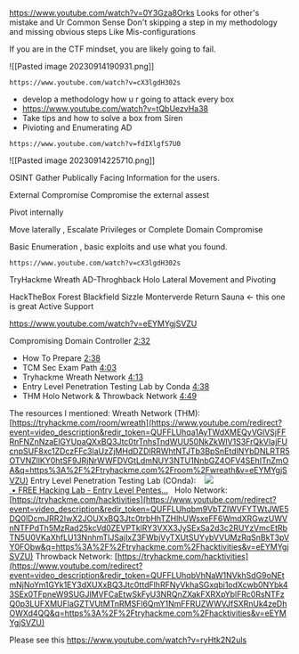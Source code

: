 https://www.youtube.com/watch?v=0Y3Gza8Orks
Looks for other's mistake and Ur Common Sense
Don't skipping a step in my methodology and missing obvious steps
Like Mis-configurations

If you are in the CTF mindset, you are likely going to fail.

![[Pasted image 20230914190931.png]]

```
https://www.youtube.com/watch?v=cX3lgdH302s
```
- develop a methodology how u r going to attack every box
- https://www.youtube.com/watch?v=tQbUezvHa38
- Take tips and how to solve a box from Siren
- Pivioting and Enumerating AD

```
https://www.youtube.com/watch?v=fdIXlgfS7U0
```
![[Pasted image 20230914225710.png]]

OSINT
Gather Publically Facing Information for the users.

External Compromise
Compromise the external assest

Pivot internally


Move laterally , Escalate Privileges or Complete Domain Compromise

Basic Enumeration , basic exploits and use what you found.

```
https://www.youtube.com/watch?v=cX3lgdH302s
```

TryHackme
Wreath
AD-Throghback
Holo
Lateral Movement and Pivoting


HackTheBox
Forest
Blackfield
Sizzle 
Monterverde
Return
Sauna <- this one is great
Active
Support

https://www.youtube.com/watch?v=eEYMYgjSVZU

Compromising Domain Controller [2:32](https://www.youtube.com/watch?v=eEYMYgjSVZU&t=152s) 
- How To Prepare [2:38](https://www.youtube.com/watch?v=eEYMYgjSVZU&t=158s) 
- TCM Sec Exam Path [4:03](https://www.youtube.com/watch?v=eEYMYgjSVZU&t=243s) 
- Tryhackme Wreath Network [4:13](https://www.youtube.com/watch?v=eEYMYgjSVZU&t=253s) 
- Entry Level Penetration Testing Lab by Conda [4:38](https://www.youtube.com/watch?v=eEYMYgjSVZU&t=278s) 
- THM Holo Network & Throwback Network [4:49](https://www.youtube.com/watch?v=eEYMYgjSVZU&t=289s)

The resources I mentioned: 
Wreath Network (THM): [https://tryhackme.com/room/wreath](https://www.youtube.com/redirect?event=video_description&redir_token=QUFFLUhqa1AyTWdXMEQyVGlVSjFFRnFNZnNzaElGYUpaQXxBQ3Jtc0trTnhsTndWUU50NkZkWlV1S3FrQkVIajFUcnpSUF8xc1ZDczFFc3laUzZjMHdDZDlRRWhtNTJTb3BpSnEtdlNYbDNLRTR5OTVNZllKY0htSF9JRjNrWWFDVGtLdmNUY3NTU1NnbGZ4OFV4SEhITnZmOA&q=https%3A%2F%2Ftryhackme.com%2Froom%2Fwreath&v=eEYMYgjSVZU) 
Entry Level Penetration Testing Lab (COnda):    [![](https://www.gstatic.com/youtube/img/watch/yt_favicon.png) • FREE Hacking Lab - Entry Level Pentes...](https://www.youtube.com/watch?v=LHto_BYt1ug&t=0s)   Holo Network: [https://tryhackme.com/hacktivities](https://www.youtube.com/redirect?event=video_description&redir_token=QUFFLUhqbm9VbTZIWVFYTWtJWE5DQ0lDcmJRR2IwX2JOUXxBQ3Jtc0trbHhTZHlhUWsxeFF6WmdXRGwzUWVnNTFPdTh5MzRad25kcVd0ZEVPTklRY3VXX3JySExSa2d3c2RUYzVmcEtRbTN5U0VKaXhfLU13NnhmTlJSajIxZ3FWbjVyTXUtSUYybVVUMzRqSnBkT3pVY0FObw&q=https%3A%2F%2Ftryhackme.com%2Fhacktivities&v=eEYMYgjSVZU) 
Throwback Network: [https://tryhackme.com/hacktivities](https://www.youtube.com/redirect?event=video_description&redir_token=QUFFLUhqbVhNaW1NVkhSdG9oNEtmNjNoYm1GYk1EY3dXUXxBQ3Jtc0ttdFlhRFNyVkhaSGxqbi1odXcwb0NYbk43SEx0TFpneW9SUGJlMVFCaEtwSkFyU3NRQnZXakFXRXpYblFRc0RsNTFzQ0p3LUFXMUFlaGZTVUtMTnRMSFl6QmY1NmFFRUZWWVJfSXRnUk4zeDhOWXd4QQ&q=https%3A%2F%2Ftryhackme.com%2Fhacktivities&v=eEYMYgjSVZU)


Please see this
https://www.youtube.com/watch?v=ryHtk2N2uls